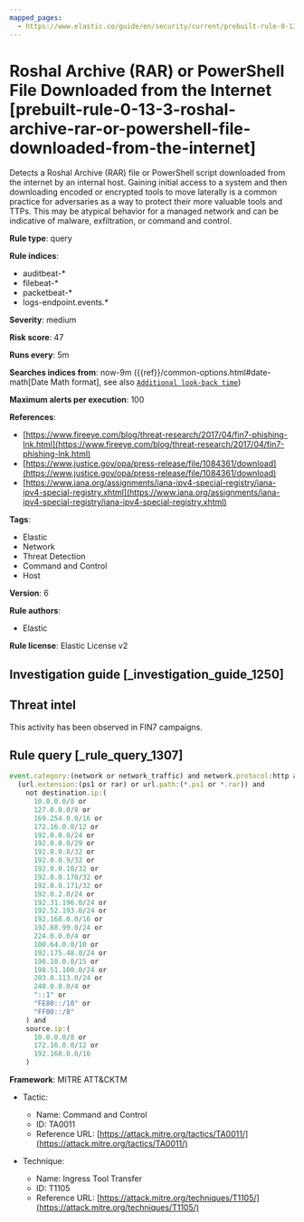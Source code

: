 ```yaml
---
mapped_pages:
  - https://www.elastic.co/guide/en/security/current/prebuilt-rule-0-13-3-roshal-archive-rar-or-powershell-file-downloaded-from-the-internet.html
---
```


# Roshal Archive (RAR) or PowerShell File Downloaded from the Internet [prebuilt-rule-0-13-3-roshal-archive-rar-or-powershell-file-downloaded-from-the-internet]

Detects a Roshal Archive (RAR) file or PowerShell script downloaded from the internet by an internal host. Gaining initial access to a system and then downloading encoded or encrypted tools to move laterally is a common practice for adversaries as a way to protect their more valuable tools and TTPs. This may be atypical behavior for a managed network and can be indicative of malware, exfiltration, or command and control.

**Rule type**: query

**Rule indices**:

* auditbeat-*
* filebeat-*
* packetbeat-*
* logs-endpoint.events.*

**Severity**: medium

**Risk score**: 47

**Runs every**: 5m

**Searches indices from**: now-9m ({{ref}}/common-options.html#date-math[Date Math format], see also [`Additional look-back time`](docs-content://solutions/security/detect-and-alert/create-detection-rule.md#rule-schedule))

**Maximum alerts per execution**: 100

**References**:

* [https://www.fireeye.com/blog/threat-research/2017/04/fin7-phishing-lnk.html](https://www.fireeye.com/blog/threat-research/2017/04/fin7-phishing-lnk.html)
* [https://www.justice.gov/opa/press-release/file/1084361/download](https://www.justice.gov/opa/press-release/file/1084361/download)
* [https://www.iana.org/assignments/iana-ipv4-special-registry/iana-ipv4-special-registry.xhtml](https://www.iana.org/assignments/iana-ipv4-special-registry/iana-ipv4-special-registry.xhtml)

**Tags**:

* Elastic
* Network
* Threat Detection
* Command and Control
* Host

**Version**: 6

**Rule authors**:

* Elastic

**Rule license**: Elastic License v2

## Investigation guide [_investigation_guide_1250]

## Threat intel

This activity has been observed in FIN7 campaigns.

## Rule query [_rule_query_1307]

```js
event.category:(network or network_traffic) and network.protocol:http and
  (url.extension:(ps1 or rar) or url.path:(*.ps1 or *.rar)) and
    not destination.ip:(
      10.0.0.0/8 or
      127.0.0.0/8 or
      169.254.0.0/16 or
      172.16.0.0/12 or
      192.0.0.0/24 or
      192.0.0.0/29 or
      192.0.0.8/32 or
      192.0.0.9/32 or
      192.0.0.10/32 or
      192.0.0.170/32 or
      192.0.0.171/32 or
      192.0.2.0/24 or
      192.31.196.0/24 or
      192.52.193.0/24 or
      192.168.0.0/16 or
      192.88.99.0/24 or
      224.0.0.0/4 or
      100.64.0.0/10 or
      192.175.48.0/24 or
      198.18.0.0/15 or
      198.51.100.0/24 or
      203.0.113.0/24 or
      240.0.0.0/4 or
      "::1" or
      "FE80::/10" or
      "FF00::/8"
    ) and
    source.ip:(
      10.0.0.0/8 or
      172.16.0.0/12 or
      192.168.0.0/16
    )
```

**Framework**: MITRE ATT&CKTM

* Tactic:

    * Name: Command and Control
    * ID: TA0011
    * Reference URL: [https://attack.mitre.org/tactics/TA0011/](https://attack.mitre.org/tactics/TA0011/)

* Technique:

    * Name: Ingress Tool Transfer
    * ID: T1105
    * Reference URL: [https://attack.mitre.org/techniques/T1105/](https://attack.mitre.org/techniques/T1105/)




